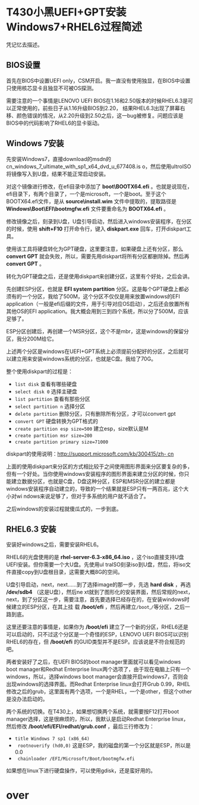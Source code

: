 # T430小黑UEFI+GPT安装Windows7+RHEL6过程简述

凭记忆去描述。

## BIOS设置

首先在BIOS中设置UEFI only，CSM开启。我一直没有使用独显，在BIOS中设置只使用核芯显卡且独显不可被OS探测。

需要注意的一个事情是LENOVO UEFI BIOS在1.16和2.50版本的时候RHEL6.3是可以正常使用的，前些日子从1.16升级BIOS到2.20，
结果RHEL6.3出现了屏幕右移、颜色错误的情况，从2.20升级到2.50之后，这一bug被修复。问题应该是BIOS中的代码影响了RHEL6的显卡驱动。

## Windows 7安装

先安装Windows7，直接download的msdn的cn_windows_7_ultimate_with_sp1_x64_dvd_u_677408.is
o，然后使用ultroISO将镜像写入到U盘，结果不能正常启动安装。

对这个镜像进行修改，在efi目录中添加了 **boot\BOOTX64.efi**
。也就是说现在，efi目录下，有两个目录了，一个是microsoft，一个是boot。至于这个BOOTX64.efi文件，是从
**source\install.wim** 文件中提取的，提取路径是 **Windows\Boot\EFI\bootmgfw.efi** 文件要重命名为
**BOOTX64.efi** 。

修改镜像之后，刻录到U盘，U盘引导启动，然后进入windows安装程序，在分区的时候，使用 **shift+F10** 打开命令行，键入
**diskpart.exe** 回车，打开diskpart工具。

使用该工具将硬盘转化为GPT硬盘，这里要注意，如果硬盘上还有分区，那么 **convert GPT**
就会失败，所以，需要先用diskpart将所有分区都删除掉。然后再 **convert GPT** 。

转化为GPT硬盘之后，还是使用diskpart来创建分区，这里有个好处，之后会讲。

先创建ESP分区，也就是 **EFI system partition**
分区。这是每个GPT硬盘上都必须有的一个分区，我给了500M，这个分区不仅仅是用来放置windows的EFI
application（一般是efi后缀的文件，用于引导对应OS启动），之后还会放置所有其他OS的EFI
application。我大概会用到三到四个系统，所以分了500M，应该足够了。

ESP分区创建后，再创建一个MSR分区，这个不是mbr，这是windows的保留分区，我分200M给它。

上述两个分区是windows在UEFI+GPT系统上必须提前分配好的分区，之后就可以建立用来安装windows系统的分区，也就是C盘。我给了70G。

整个使用diskpart的过程是：

  * `list disk` 查看有哪些硬盘
  * `select disk 0` 选择主硬盘
  * `list partition` 查看有那些分区
  * `select partition n` 选择分区
  * `delete partition` 删除分区，只有删除所有分区，才可以convert gpt
  * `convert GPT` 硬盘转换为GPT格式的
  * `create partition esp size=500` 建立esp，size默认是M
  * `create partition msr size=200`
  * `create partition primary size=71000`

diskpart的使用说明：[http://support.microsoft.com/kb/300415/zh-
cn](http://support.microsoft.com/kb/300415/zh-cn)

上面的使用diskpart来分区的方式相比较于之间使用图形界面来分区要复杂的多，但有一个好处。当你使用windows安装程序的图形界面来建立分区的时候，你只
能建立数据分区，也就是C盘，D盘这种分区，ESP和MSR分区的建立都是windows安装程序自动建立的，导致的一个结果就是ESP只有一两百兆，这个大小对wi
ndows来说足够了，但对于多系统的用户就不适合了。

之后windows的安装过程就傻瓜式的，一步到底。

## RHEL6.3 安装

安装好windows之后，需要安装RHEL6。

RHEL6的光盘使用的是 **rhel-server-6.3-x86_64.iso** ，这个iso直接支持U盘UEFI安装。但你需要一个大U盘。先使用ul
traISO刻录iso到U盘，然后，将iso文件直接copy到U盘根目录，这需要大概8G的空间。

U盘引导启动，next，next……到了选择image的那一步，先选 **hard disk** ，再选 **/dev/sdb4** （这是U盘），然后ne
xt就到了图形化的安装界面，然后常规的next，next，到了分区这一步，需要注意，首先要选择已经存在的，在安装windows时候建立的ESP分区，在其上挂
载 **/boot/efi** ，然后再建立`/boot`,`/`等分区，之后一路到底。

这里还要注意的事情是，如果你为 **/boot/efi** 建立了一个新的分区，RHEL6还是可以启动的，只不过这个分区是一个奇怪的ESP，LENOVO
UEFI BIOS可以识别RHEL6的存在，但 **/boot/efi** 的GUID类型并不是ESP。应该说是不符合规范的吧。

两者安装好了之后，在UEFI BIOS的boot manager里面就可以看见windows boot manager和Redhat Enterprise
linux两个选项了，由于现在电脑上只有一个windows，所以，选择windows boot
manager会直接开启windows7，否则会出现windows的选择界面。而Redhat Enterprise linux会打开Grub
0.99，RHEL修改之后的grub，这里面有两个选项，一个是RHEL，一个是other，但这个other是没办法启动的。

两个系统的切换。在T430上，如果想切换两个系统，就需要按F12打开boot manager选择，这是很麻烦的，所以，我默认是启动Redhat
Enterprise linux，然后修改 **/boot/efi/EFI/redhat/grub.conf** ，最后三行修改为：

  * `title Windows 7 sp1 (x86_64)`
  * ` rootnoverify (hd0,0)` 这是ESP，我的磁盘的第一个分区就是ESP，所以是0.0
  * ` chainloader /EFI/Microsoft/Boot/bootmgfw.efi`

如果想在linux下进行硬盘操作，可以使用gdisk，还是蛮好用的。

# over

